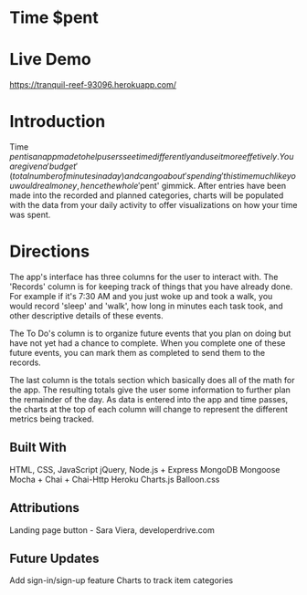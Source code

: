 # Time $pent

# Live Demo

https://tranquil-reef-93096.herokuapp.com/

# Introduction

Time $pent is an app made to help users see time differently and use it more effetively. You are given a 'budget' (total number of minutes in a day) and can go about 'spending' this time much like you would real money, hence the whole '$pent' gimmick. After entries have been made into the recorded and planned categories, charts will be populated with the data from your daily activity to offer visualizations on how your time was spent. 

# Directions

The app's interface has three columns for the user to interact with. The 'Records' column is for keeping track of things that you have already done. For example if it's 7:30 AM and you just woke up and took a walk, you would record 'sleep' and 'walk', how long in minutes each task took, and other descriptive details of these events.

The To Do's column is to organize future events that you plan on doing but have not yet had a chance to complete. When you complete one of these future events, you can mark them as completed to send them to the records.
 
The last column is the totals section which basically does all of the math for the app. The resulting totals give the user some information to further plan the remainder of the day. As data is entered into the app and time passes, the charts at the top of each column will change to represent the different metrics being tracked.

## Built With

HTML, CSS, JavaScript
jQuery,
Node.js + Express
MongoDB
Mongoose
Mocha + Chai + Chai-Http
Heroku
Charts.js
Balloon.css

## Attributions

Landing page button - Sara Viera, developerdrive.com

## Future Updates

Add sign-in/sign-up feature
Charts to track item categories
